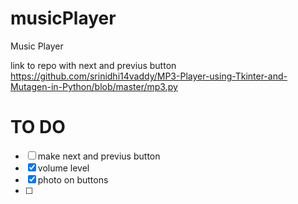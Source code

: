 # musicPlayer
Music Player

link to repo with next and previus button
https://github.com/srinidhi14vaddy/MP3-Player-using-Tkinter-and-Mutagen-in-Python/blob/master/mp3.py

# TO DO

- [ ] make next and previus button
- [x] volume level 
- [x] photo on buttons
- [ ] 